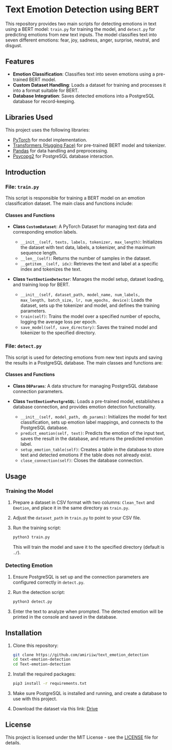 # Text Emotion Detection using BERT

This repository provides two main scripts for detecting emotions in text using a BERT model: `train.py` for training the model, and `detect.py` for predicting emotions from new text inputs. The model classifies text into seven different emotions: fear, joy, sadness, anger, surprise, neutral, and disgust.

## Features
- **Emotion Classification**: Classifies text into seven emotions using a pre-trained BERT model.
- **Custom Dataset Handling**: Loads a dataset for training and processes it into a format suitable for BERT.
- **Database Integration**: Saves detected emotions into a PostgreSQL database for record-keeping.

## Libraries Used
This project uses the following libraries:
- [PyTorch](https://pytorch.org/docs/stable/index.html) for model implementation.
- [Transformers (Hugging Face)](https://huggingface.co/docs/transformers/index) for pre-trained BERT model and tokenizer.
- [Pandas](https://pandas.pydata.org/docs/) for data handling and preprocessing.
- [Psycopg2](https://www.psycopg.org/docs/) for PostgreSQL database interaction.

## Introduction

### File: `train.py`
This script is responsible for training a BERT model on an emotion classification dataset. The main class and functions include:

#### Classes and Functions

- **Class `CustomDataset`**: 
  A PyTorch Dataset for managing text data and corresponding emotion labels.
  
  - `__init__(self, texts, labels, tokenizer, max_length)`: Initializes the dataset with text data, labels, a tokenizer, and the maximum sequence length.
  - `__len__(self)`: Returns the number of samples in the dataset.
  - `__getitem__(self, idx)`: Retrieves the text and label at a specific index and tokenizes the text.

- **Class `TextEmotionDetector`**:
  Manages the model setup, dataset loading, and training loop for BERT.
  
  - `__init__(self, dataset_path, model_name, num_labels, max_length, batch_size, lr, num_epochs, device)`: Loads the dataset, sets up the tokenizer and model, and defines the training parameters.
  - `train(self)`: Trains the model over a specified number of epochs, logging the average loss per epoch.
  - `save_model(self, save_directory)`: Saves the trained model and tokenizer to the specified directory.

### File: `detect.py`
This script is used for detecting emotions from new text inputs and saving the results in a PostgreSQL database. The main classes and functions are:

#### Classes and Functions

- **Class `DBParams`**: 
  A data structure for managing PostgreSQL database connection parameters.
  
- **Class `TextEmotionPostgreSQL`**:
  Loads a pre-trained model, establishes a database connection, and provides emotion detection functionality.
  
  - `__init__(self, model_path, db_params)`: Initializes the model for text classification, sets up emotion label mappings, and connects to the PostgreSQL database.
  - `predict_emotion(self, text)`: Predicts the emotion of the input text, saves the result in the database, and returns the predicted emotion label.
  - `setup_emotion_table(self)`: Creates a table in the database to store text and detected emotions if the table does not already exist.
  - `close_connection(self)`: Closes the database connection.

## Usage

### Training the Model

1. Prepare a dataset in CSV format with two columns: `Clean_Text` and `Emotion`, and place it in the same directory as `train.py`.
2. Adjust the `dataset_path` in `train.py` to point to your CSV file.
3. Run the training script:
   ```bash
   python3 train.py
   ```

   This will train the model and save it to the specified directory (default is `./`).

### Detecting Emotion

1. Ensure PostgreSQL is set up and the connection parameters are configured correctly in `detect.py`.
2. Run the detection script:
   ```bash
   python3 detect.py
   ```

3. Enter the text to analyze when prompted. The detected emotion will be printed in the console and saved in the database.

## Installation

1. Clone this repository:
   ```bash
   git clone https://github.com/amiriiw/text_emotion_detection
   cd text-emotion-detection
   cd Text-emotion-detection
    ```

2. Install the required packages:
   ```bash
   pip3 install -r requirements.txt
   ```

3. Make sure PostgreSQL is installed and running, and create a database to use with this project.

4. Download the dataset via this link: [Drive](https://drive.google.com/drive/folders/1aMBDv4xQ0d9LOjX-3xoeodY49MjcPkKA?usp=sharing)

## License

This project is licensed under the MIT License - see the [LICENSE](LICENSE) file for details.
